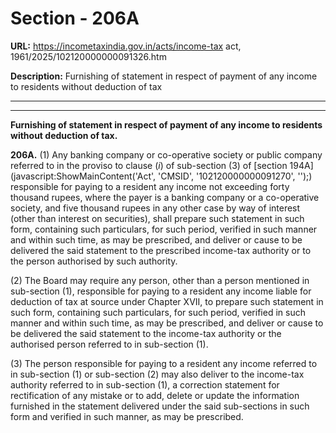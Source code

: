 # Section - 206A

**URL:** https://incometaxindia.gov.in/acts/income-tax act, 1961/2025/102120000000091326.htm

**Description:** Furnishing of statement in respect of payment of any income to residents without deduction of tax

---

****

**Furnishing of statement in respect of payment of any income to residents without deduction of tax.**

**206A.** (1) Any banking company or co-operative society or public company referred to in the proviso to clause (_i_) of sub-section (3) of [section 194A](javascript:ShowMainContent\('Act', 'CMSID', '102120000000091270', ''\);) responsible for paying to a resident any income not exceeding forty thousand rupees, where the payer is a banking company or a co-operative society, and five thousand rupees in any other case by way of interest (other than interest on securities), shall prepare such statement in such form, containing such particulars, for such period, verified in such manner and within such time, as may be prescribed, and deliver or cause to be delivered the said statement to the prescribed income-tax authority or to the person authorised by such authority.

(2) The Board may require any person, other than a person mentioned in sub-section (1), responsible for paying to a resident any income liable for deduction of tax at source under Chapter XVII, to prepare such statement in such form, containing such particulars, for such period, verified in such manner and within such time, as may be prescribed, and deliver or cause to be delivered the said statement to the income-tax authority or the authorised person referred to in sub-section (1).

(3) The person responsible for paying to a resident any income referred to in sub-section (1) or sub-section (2) may also deliver to the income-tax authority referred to in sub-section (1), a correction statement for rectification of any mistake or to add, delete or update the information furnished in the statement delivered under the said sub-sections in such form and verified in such manner, as may be prescribed.